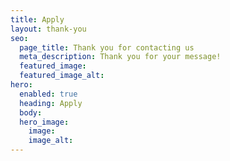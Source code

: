 ```yaml
---
title: Apply
layout: thank-you
seo:
  page_title: Thank you for contacting us
  meta_description: Thank you for your message!
  featured_image: 
  featured_image_alt:
hero:
  enabled: true
  heading: Apply
  body:
  hero_image:
    image:
    image_alt:
---
```

